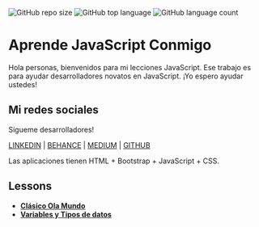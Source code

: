 ![GitHub repo size](https://img.shields.io/github/repo-size/TulioHenrique/AprendeJavaScriptConmigo)
![GitHub top language](https://img.shields.io/github/languages/top/TulioHenrique/AprendeJavaScriptConmigo)
![GitHub language count](https://img.shields.io/github/languages/count/TulioHenrique/AprendeJavaScriptConmigo)

# Aprende JavaScript Conmigo

Hola personas, bienvenidos para mi lecciones JavaScript.
Ese trabajo es para ayudar desarrolladores novatos en JavaScript.
¡Yo espero ayudar ustedes!

## Mi redes sociales

Sígueme desarrolladores! 

[LINKEDIN](https://www.linkedin.com/in/tuliohds) | [BEHANCE](https://www.behance.net/tuliohds) | [MEDIUM](https://www.medium.com/@tuliohenriquess) | [GITHUB](https://www.github.com/TulioHenrique)

Las aplicaciones tienen HTML + Bootstrap + JavaScript + CSS.

## Lessons

* **[Clásico Ola Mundo](/OlaMundo.html)**
* **[Variables y Tipos de datos](/VariablesTiposDatos.html)**